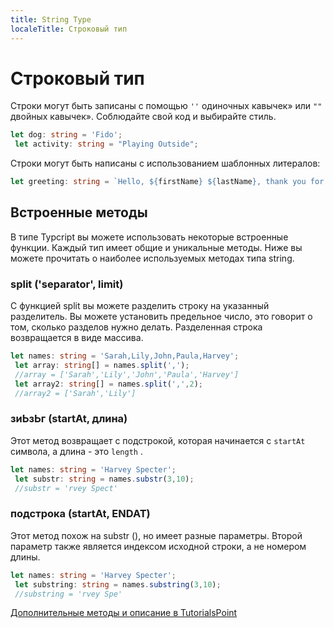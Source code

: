 ```yaml
---
title: String Type
localeTitle: Строковый тип
---
```

# Строковый тип

Строки могут быть записаны с помощью `''` одиночных кавычек» или `""` двойных кавычек». Соблюдайте свой код и выбирайте стиль.

```typescript
let dog: string = 'Fido'; 
 let activity: string = "Playing Outside"; 
```

Строки могут быть написаны с использованием шаблонных литералов:

```typescript
let greeting: string = `Hello, ${firstName} ${lastName}, thank you for attending the ${eventName} event.`; 
```

## Встроенные методы

В типе Typcript вы можете использовать некоторые встроенные функции. Каждый тип имеет общие и уникальные методы. Ниже вы можете прочитать о наиболее используемых методах типа string.

### split ('separator', limit)

С функцией split вы можете разделить строку на указанный разделитель. Вы можете установить предельное число, это говорит о том, сколько разделов нужно делать. Разделенная строка возвращается в виде массива.

```typescript
let names: string = 'Sarah,Lily,John,Paula,Harvey'; 
 let array: string[] = names.split(','); 
 //array = ['Sarah','Lily','John','Paula','Harvey'] 
 let array2: string[] = names.split(',',2); 
 //array2 = ['Sarah','Lily'] 
```

### зиЬзЬг (startAt, длина)

Этот метод возвращает с подстрокой, которая начинается с `startAt` символа, а длина - это `length` .

```typescript
let names: string = 'Harvey Specter'; 
 let substr: string = names.substr(3,10); 
 //substr = 'rvey Spect' 
```

### подстрока (startAt, ENDAT)

Этот метод похож на substr (), но имеет разные параметры. Второй параметр также является индексом исходной строки, а не номером длины.

```typescript
let names: string = 'Harvey Specter'; 
 let substring: string = names.substring(3,10); 
 //substring = 'rvey Spe' 
```

[Дополнительные методы и описание в TutorialsPoint](https://www.tutorialspoint.com/typescript/typescript_strings.htm)